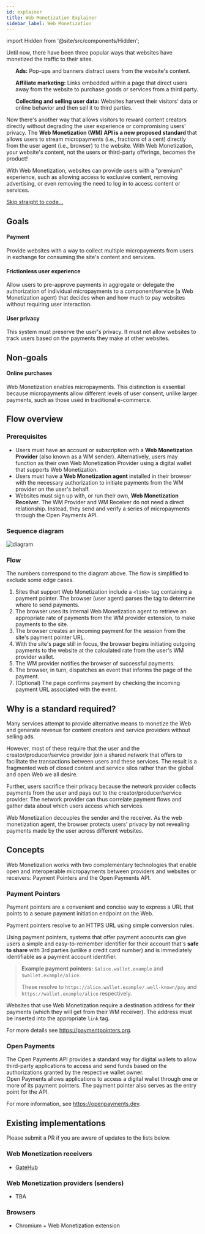 ```yaml
---
id: explainer
title: Web Monetization Explainer
sidebar_label: Web Monetization
---
```


import Hidden from '@site/src/components/Hidden';

Until now, there have been three popular ways that websites have monetized the traffic to their sites.

<ul><b>Ads:</b>  Pop-ups and banners distract users from the website's content.  </ul>

<ul><b>Affiliate marketing:</b>  Links embedded within a page that direct users away from the website to purchase goods or services from a third party.</ul>

<ul><b>Collecting and selling user data:</b>   Websites harvest their visitors' data or online behavior and then sell it to third parties.</ul>

Now there's another way that allows visitors to reward content creators directly without degrading the user experience or compromising users' privacy. The <b>Web Monetization (WM) API is a new proposed standard </b> that allows users to stream micropayments (i.e., fractions of a cent) directly from the user agent (i.e., browser) to the website. With Web Monetization, your website's content, not the users or third-party offerings, becomes the product!

With Web Monetization, websites can provide users with a "premium" experience, such as allowing access to exclusive content, removing advertising, or even removing the need to log in to access content or services.

<Hidden>[Skip straight to code...](#handle-payments)</Hidden>

## Goals

#### Payment

Provide websites with a way to collect multiple micropayments from users in exchange for consuming the site's content and services.

#### Frictionless user experience

Allow users to pre-approve payments in aggregate or delegate the authorization of individual micropayments to a component/service (a Web Monetization agent) that decides when and how much to pay websites without requiring user interaction.

#### User privacy

This system must preserve the user's privacy. It must not allow websites to track users based on the payments they make at other websites.

## Non-goals

#### Online purchases

Web Monetization enables micropayments. This distinction is essential because micropayments allow different levels of user consent, unlike larger payments, such as those used in traditional e-commerce.

## Flow overview

### Prerequisites

- Users must have an account or subscription with a **Web Monetization Provider** (also known as a WM sender). Alternatively, users may function as their own Web Monetization Provider using a digital wallet that supports Web Monetization.
- Users must have a **Web Monetization agent** installed in their browser with
  the necessary authorization to initiate payments from the WM provider on the
  user's behalf.
- Websites must sign up with, or run their own, **Web Monetization Receiver**.
  The WM Provider and WM Receiver do not need a direct relationship. Instead, they send and verify a series of micropayments through the Open Payments API.

### Sequence diagram

![diagram](/img/explainer-flow.svg)

### Flow

The numbers correspond to the diagram above. The flow is simplified to exclude some edge cases.

1.  Sites that support Web Monetization include a `<link>` tag containing a payment pointer. The browser (user agent) parses the tag to determine where to send payments.
2.  The browser uses its internal Web Monetization agent to retrieve an appropriate rate of payments from the WM provider extension, to make payments to the site.
3.  The browser creates an incoming payment for the session from the site's payment pointer URL.
4.  With the site's page still in focus, the browser begins initiating outgoing payments to the website at the calculated rate from the user's WM provider wallet.
5.  The WM provider notifies the browser of successful payments.
6.  The browser, in turn, dispatches an event that informs the page of the payment.
7.  (Optional) The page confirms payment by checking the incoming payment URL associated with the event.

## Why is a standard required?

Many services attempt to provide alternative means to monetize the Web and generate revenue for content creators and service providers without selling ads.

However, most of these require that the user and the creator/producer/service provider join a shared network that offers to facilitate the transactions between users and these services. The result is a fragmented web of closed content and service silos rather than the global and open Web we all desire.

Further, users sacrifice their privacy because the network provider collects payments from the user and pays out to the creator/producer/service provider. The network provider can thus correlate payment flows and gather data about which users access which services.

Web Monetization decouples the sender and the receiver. As the web monetization agent, the browser protects users' privacy by not revealing payments made by the user across different websites.

## Concepts

Web Monetization works with two complementary technologies that enable open and interoperable micropayments between providers and websites or receivers: Payment Pointers and the Open Payments API.

### Payment Pointers

Payment pointers are a convenient and concise way to express a URL that points
to a secure payment initiation endpoint on the Web.

Payment pointers resolve to an HTTPS URL using simple conversion rules.

Using payment pointers, systems that offer payment accounts can give users a
simple and easy-to-remember identifier for their account that's **safe to
share** with 3rd parties (unlike a credit card number) and is immediately
identifiable as a payment account identifier.

> **Example payment pointers:** `$alice.wallet.example` and `$wallet.example/alice`.
>
> These resolve to `https://alice.wallet.example/.well-known/pay` and `https://wallet.example/alice` respectively.

Websites that use Web Monetization require a destination address for their
payments (which they will get from their WM receiver). The address must be inserted
into the appropriate `link` tag.

For more details see https://paymentpointers.org.

### Open Payments

The Open Payments API provides a standard way for digital wallets to allow third-party applications to access and send funds based on the authorizations granted by the respective wallet owner.  
Open Payments allows applications to access a digital wallet through one or more of its payment pointers. The payment pointer also serves as the entry point for the API.

For more information, see https://openpayments.dev.

## Existing implementations

Please submit a PR if you are aware of updates to the lists below.

### Web Monetization receivers

- [GateHub](https://gatehub.net/)

### Web Monetization providers (senders)

- TBA

### Browsers

- Chromium + Web Monetization extension
